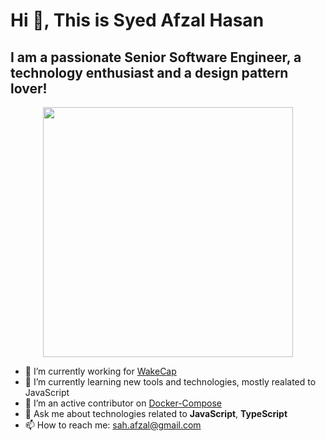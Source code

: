 
# Hi 👋, This is Syed Afzal Hasan
    
## I am a passionate Senior Software Engineer, a technology enthusiast and a design pattern lover!


<div id="header" align="center">
  <img src="https://media.giphy.com/media/qgQUggAC3Pfv687qPC/giphy.gif" width="400"/>
  <!--
    <div id="badges">
    <a href="your-linkedin-URL">
      <img src="" alt="LinkedIn Badge"/>
    </a>
    <a href="your-youtube-URL">
      <img src="https://img.shields.io/badge/YouTube-red?style=for-the-badge&logo=youtube&logoColor=white" alt="Youtube Badge"/>
    </a>
    <a href="your-twitter-URL">
      <img src="https://img.shields.io/badge/Twitter-blue?style=for-the-badge&logo=twitter&logoColor=white" alt="Twitter Badge"/>
    </a>
  </div>
 -->
</div>

- 🔭 I’m currently working for [WakeCap](https://www.wakecap.com)
- 🌱 I’m currently learning new tools and technologies, mostly realated to JavaScript
- 👯 I’m an active contributor on [Docker-Compose](https://img.shields.io/badge/docker--compose-awsome-blue)
- 💬 Ask me about technologies related to **JavaScript**, **TypeScript**
- 📫 How to reach me: [sah.afzal@gmail.com](mailto:sah.afzal@gmail.com.com?subject=[GitHub])
